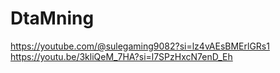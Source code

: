 # DtaMning
https://youtube.com/@sulegaming9082?si=lz4vAEsBMErlGRs1 <br>
https://youtu.be/3kliQeM_7HA?si=l7SPzHxcN7enD_Eh
